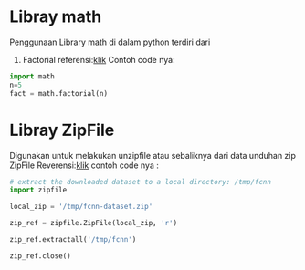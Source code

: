 # Libray math
Penggunaan Library math di dalam python terdiri dari
1. Factorial referensi:[klik](https://en.wikipedia.org/wiki/Factorial)
Contoh code nya:
``` python
import math
n=5
fact = math.factorial(n)
```
# Libray ZipFile
Digunakan untuk melakukan unzipfile atau sebaliknya dari data unduhan zip
ZipFile
Reverensi:[klik](https://www.geeksforgeeks.org/working-zip-files-python/)
contoh code nya :
```python
# extract the downloaded dataset to a local directory: /tmp/fcnn
import zipfile

local_zip = '/tmp/fcnn-dataset.zip'

zip_ref = zipfile.ZipFile(local_zip, 'r')

zip_ref.extractall('/tmp/fcnn')

zip_ref.close()
```

